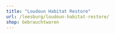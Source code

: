 ```yaml
---
title: "Loudoun Habitat Restore"
url: /leesburg/loudoun-habitat-restore/
shop: Gebrauchtwaren
---
```

